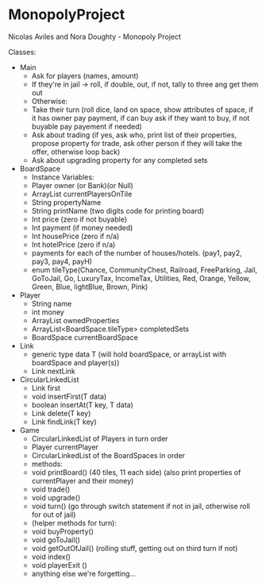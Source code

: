 # MonopolyProject
Nicolas Aviles and Nora Doughty - Monopoly Project

Classes:
- Main
   - Ask for players (names, amount)
   - If they're in jail -> roll, if double, out, if not, tally to three ang get them out
   - Otherwise:
   - Take their turn (roll dice, land on space, show attributes of space, if it has owner pay payment, if can buy ask if they want to buy, if not buyable pay payement           if needed)
   - Ask about trading (if yes, ask who, print list of their properties, propose property for trade, ask other person if they will take the offer, otherwise loop back)
   - Ask about upgrading property for any completed sets
- BoardSpace
   - Instance Variables:
   - Player owner (or Bank)(or Null)
   - ArrayList<Player> currentPlayersOnTile
   - String propertyName
   - String printName (two digits code for printing board)
   - Int price (zero if not buyable)
   - Int payment (if money needed)
   - Int housePrice (zero if n/a)
   - Int hotelPrice (zero if n/a)
   - payments for each of the number of houses/hotels. (pay1, pay2, pay3, pay4, payH)
   - enum tileType(Chance, CommunityChest, Railroad, FreeParking, Jail, GoToJail, Go, LuxuryTax, IncomeTax, Utilities, Red, Orange, Yellow, Green, Blue, lightBlue, Brown, Pink)
- Player
   - String name
   - int money
   - ArrayList<BoardSpace> ownedProperties
   - ArrayList<BoardSpace.tileType> completedSets
   - BoardSpace currentBoardSpace
- Link
   - generic type data T (will hold boardSpace, or arrayList with boardSpace and player(s))
   - Link nextLink
- CircularLinkedList
   - Link first
   - void insertFirst(T data)
   - boolean insertAt(T key, T data)
   - Link delete(T key)
   - Link findLink(T key)
- Game
   - CircularLinkedList of Players in turn order
   - Player currentPlayer
   - CircularLinkedList of the BoardSpaces in order
   - methods:
   - void printBoard()                          (40 tiles, 11 each side) (also print properties of currentPlayer and their money)
   - void trade()
   - void upgrade()
   - void turn()                                 (go through switch statement if not in jail, otherwise roll for out of jail)
   - (helper methods for turn):
   - void buyProperty()
   - void goToJail()
   - void getOutOfJail()                         (rolling stuff, getting out on third turn if not)
   - void index()
   - void playerExit ()
   - anything else we're forgetting...


